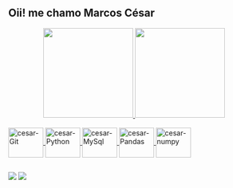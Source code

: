 ## Oii! me chamo Marcos César


<div align="center">
  <a href="https://github.com/omarcos0708">
  <img height="180em" src="https://github-readme-stats.vercel.app/api?username=omarcos0708&show_icons=true&theme=calm&include_all_commits=true&count_private=true"/>
  <img height="180em" src="https://github-readme-stats.vercel.app/api/top-langs/?username=omarcos0708&layout=compact&langs_count=7&theme=calm"/>
</div>

<div style="display: inline_block"><br>
  
  <img align="center" alt="cesar-Git" height="60" width="70" src="https://cdn.jsdelivr.net/gh/devicons/devicon/icons/git/git-original.svg">
  <img align="center" alt="cesar-Python" height="60" width="70" src="https://cdn.jsdelivr.net/gh/devicons/devicon/icons/python/python-plain.svg">
  <img align="center" alt="cesar-MySql" height="60" width="70" src="https://cdn.jsdelivr.net/gh/devicons/devicon/icons/mysql/mysql-original-wordmark.svg">
  <img align="center" alt="cesar-Pandas" height="60" width="70" src="https://cdn.jsdelivr.net/gh/devicons/devicon/icons/pandas/pandas-original-wordmark.svg">
  <img align="center" alt="cesar-numpy" height="60" width="70" src="https://cdn.jsdelivr.net/gh/devicons/devicon/icons/numpy/numpy-original-wordmark.svg">
</div>

  ##
  
 <div>
  <a href="https://www.linkedin.com/in/marcoscesarandrade/" target="_blank"><img src="https://img.shields.io/badge/-LinkedIn-%230077B5?style=for-the-badge&logo=linkedin&logoColor=white" target="_blank"></a>
 <a href = "mailto:cacocesar2020@gmail.com"><img src="https://img.shields.io/badge/-Gmail-%23333?style=for-the-badge&logo=gmail&logoColor=white" target="_blank"></a>
 </div>
